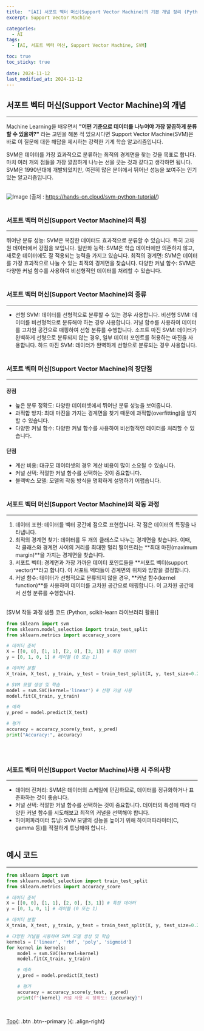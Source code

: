 ```yaml
---
title:  "[AI] 서포트 벡터 머신(Support Vector Machine)의 기본 개념 정리 (Python 샘플코드 포함)"
excerpt: Support Vector Machine

categories:
  - AI
tags:
  - [AI, 서포트 벡터 머신, Support Vector Machine, SVM]

toc: true
toc_sticky: true
 
date: 2024-11-12
last_modified_at: 2024-11-12
---
```


## 서포트 벡터 머신(Support Vector Machine)의 개념
---
Machine Learning을 배우면서 **"어떤 기준으로 데이터를 나누어야 가장 깔끔하게 분류할 수 있을까?"** 라는 고민을 해본 적 있으시다면 Support Vector Machine(SVM)은 바로 이 질문에 대한 해답을 제시하는 강력한 기계 학습 알고리즘입니다.

SVM은 데이터를 가장 효과적으로 분류하는 최적의 경계면을 찾는 것을 목표로 합니다. 마치 여러 개의 점들을 가장 깔끔하게 나누는 선을 긋는 것과 같다고 생각하면 됩니다. SVM은 1990년대에 개발되었지만, 여전히 많은 분야에서 뛰어난 성능을 보여주는 인기 있는 알고리즘입니다.
<br><br>

![Image](https://github.com/user-attachments/assets/27e9f52d-0de2-42ac-8e41-bcfb13efc842)
(출처 : https://hands-on.cloud/svm-python-tutorial/)<br><br>


### 서포트 벡터 머신(Support Vector Machine)의 특징
---
뛰어난 분류 성능: SVM은 복잡한 데이터도 효과적으로 분류할 수 있습니다. 특히 고차원 데이터에서 강점을 보입니다.
일반화 능력: SVM은 학습 데이터에만 의존하지 않고, 새로운 데이터에도 잘 적용되는 능력을 가지고 있습니다.
최적의 경계면: SVM은 데이터를 가장 효과적으로 나눌 수 있는 최적의 경계면을 찾습니다.
다양한 커널 함수: SVM은 다양한 커널 함수를 사용하여 비선형적인 데이터를 처리할 수 있습니다.
<br><br>

### 서포트 벡터 머신(Support Vector Machine)의 종류
---
* 선형 SVM: 데이터를 선형적으로 분류할 수 있는 경우 사용합니다.
비선형 SVM: 데이터를 비선형적으로 분류해야 하는 경우 사용합니다. 커널 함수를 사용하여 데이터를 고차원 공간으로 매핑하여 선형 분류를 수행합니다.
소프트 마진 SVM: 데이터가 완벽하게 선형으로 분류되지 않는 경우, 일부 데이터 포인트를 허용하는 마진을 사용합니다.
하드 마진 SVM: 데이터가 완벽하게 선형으로 분류되는 경우 사용합니다.
<br><br>

### 서포트 벡터 머신(Support Vector Machine)의 장단점
---
#### 장점
* 높은 분류 정확도: 다양한 데이터셋에서 뛰어난 분류 성능을 보여줍니다.
* 과적합 방지: 최대 마진을 가지는 경계면을 찾기 때문에 과적합(overfitting)을 방지할 수 있습니다.
* 다양한 커널 함수: 다양한 커널 함수를 사용하여 비선형적인 데이터를 처리할 수 있습니다.

#### 단점
* 계산 비용: 대규모 데이터셋의 경우 계산 비용이 많이 소요될 수 있습니다.
* 커널 선택: 적절한 커널 함수를 선택하는 것이 중요합니다.
* 블랙박스 모델: 모델의 작동 방식을 명확하게 설명하기 어렵습니다.
<br><br>

### 서포트 벡터 머신(Support Vector Machine)의 작동 과정
---

1. 데이터 표현: 데이터를 벡터 공간에 점으로 표현합니다. 각 점은 데이터의 특징을 나타냅니다.
2. 최적의 경계면 찾기: 데이터를 두 개의 클래스로 나누는 경계면을 찾습니다. 이때, 각 클래스와 경계면 사이의 거리를 최대한 멀리 떨어뜨리는 **최대 마진(maximum margin)**을 가지는 경계면을 찾습니다.
3. 서포트 벡터: 경계면과 가장 가까운 데이터 포인트들을 **서포트 벡터(support vector)**라고 합니다. 이 서포트 벡터들이 경계면의 위치와 방향을 결정합니다.
4. 커널 함수: 데이터가 선형적으로 분류되지 않을 경우, **커널 함수(kernel function)**를 사용하여 데이터를 고차원 공간으로 매핑합니다. 이 고차원 공간에서 선형 분류를 수행합니다.
<br><br>

[SVM 작동 과정 샘플 코드 (Python, scikit-learn 라이브러리 활용)]
```python
from sklearn import svm
from sklearn.model_selection import train_test_split
from sklearn.metrics import accuracy_score

# 데이터 준비
X = [[0, 0], [1, 1], [2, 0], [3, 1]] # 특징 데이터
y = [0, 1, 0, 1] # 레이블 (0 또는 1)

# 데이터 분할
X_train, X_test, y_train, y_test = train_test_split(X, y, test_size=0.2)

# SVM 모델 생성 및 학습
model = svm.SVC(kernel='linear') # 선형 커널 사용
model.fit(X_train, y_train)

# 예측
y_pred = model.predict(X_test)

# 평가
accuracy = accuracy_score(y_test, y_pred)
print("Accuracy:", accuracy)
```
<br><br>

### 서포트 벡터 머신(Support Vector Machine)사용 시 주의사항
---
* 데이터 전처리: SVM은 데이터의 스케일에 민감하므로, 데이터를 정규화하거나 표준화하는 것이 좋습니다.
* 커널 선택: 적절한 커널 함수를 선택하는 것이 중요합니다. 데이터의 특성에 따라 다양한 커널 함수를 시도해보고 최적의 커널을 선택해야 합니다.
* 하이퍼파라미터 튜닝: SVM 모델의 성능을 높이기 위해 하이퍼파라미터(C, gamma 등)를 적절하게 튜닝해야 합니다.
<br><br>

## 예시 코드
---
```python
from sklearn import svm
from sklearn.model_selection import train_test_split
from sklearn.metrics import accuracy_score

# 데이터 준비
X = [[0, 0], [1, 1], [2, 0], [3, 1]] # 특징 데이터
y = [0, 1, 0, 1] # 레이블 (0 또는 1)

# 데이터 분할
X_train, X_test, y_train, y_test = train_test_split(X, y, test_size=0.2)

# 다양한 커널을 사용하여 SVM 모델 생성 및 학습
kernels = ['linear', 'rbf', 'poly', 'sigmoid']
for kernel in kernels:
    model = svm.SVC(kernel=kernel)
    model.fit(X_train, y_train)

    # 예측
    y_pred = model.predict(X_test)

    # 평가
    accuracy = accuracy_score(y_test, y_pred)
    print(f"{kernel} 커널 사용 시 정확도: {accuracy}")
```

<br> 

[Top](#){: .btn .btn--primary }{: .align-right}